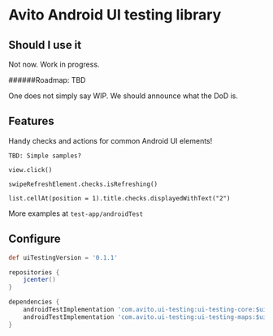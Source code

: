 # Avito Android UI testing library

## Should I use it

Not now. Work in progress.

######Roadmap: TBD

One does not simply say WIP. 
We should announce what the DoD is. 

## Features

Handy checks and actions for common Android UI elements! 

`TBD: Simple samples? ` 

```
view.click()

swipeRefreshElement.checks.isRefreshing()

list.cellAt(position = 1).title.checks.displayedWithText("2")
```

More examples at `test-app/androidTest`


## Configure

```groovy
def uiTestingVersion = '0.1.1'

repositories {
    jcenter()
}

dependencies {
    androidTestImplementation 'com.avito.ui-testing:ui-testing-core:$uiTestingVersion'
    androidTestImplementation 'com.avito.ui-testing:ui-testing-maps:$uiTestingVersion'
}
```